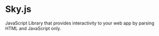 # Sky.js
JavaScript Library that provides interactivity to your web app by parsing HTML and JavaScript only.

